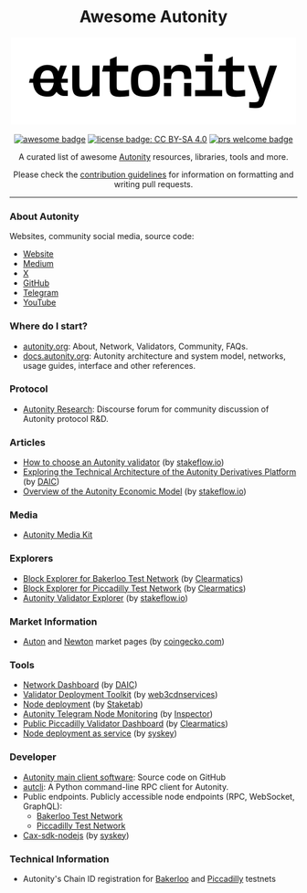   <h1 align="center"> Awesome Autonity </h1>
  <p align="center">
    <img width="500" height="153" src="images/autonity-logo.png">
  </p>
    <p align="center">
    <a href="https://awesome.re"><img alt="awesome badge" src="https://awesome.re/badge.svg"></a>
    <a href="https://github.com/autonity/awesome-autonity/blob/master/LICENSE"><img alt="license badge: CC BY-SA 4.0" src="https://img.shields.io/badge/License-CC_BY_SA_4.0-lightgrey.svg"></a>
    <a href="https://github.com/autonity/awesome-autonity/pulls"><img alt="prs welcome badge" src="https://img.shields.io/badge/PRs-welcome-brightgreen.svg?style=flat"></a>
  </p>
  <p align="center">A curated list of awesome <a href="https://autonity.org/">Autonity</a> resources, libraries, tools and more.</p>
  <p align="center">Please check the <a href="https://github.com/autonity/awesome-autonity/blob/master/contributing.md">contribution guidelines</a> for information on formatting and writing pull requests.</p>
</div>


---


### About Autonity
Websites, community social media, source code:

- [Website](https://autonity.org/)
- [Medium](https://medium.com/autonity)
- [X](https://twitter.com/autonity_)
- [GitHub](https://github.com/autonity)
- [Telegram](https://t.me/autonity)
- [YouTube](https://www.youtube.com/@autonity329)

### Where do I start?

- [autonity.org](https://autonity.org/faqs): About, Network, Validators, Community, FAQs.
- [docs.autonity.org](https://docs.autonity.org/): Autonity architecture and system model, networks, usage guides, interface and other references.

### Protocol

- [Autonity Research](https://research.autonity.org/): Discourse forum for community discussion of Autonity protocol R&D.

### Articles

- [How to choose an Autonity validator](https://blog.stakeflow.io/how-to-choose-an-autonity-validator-5a74f00e6eec) (by [stakeflow.io](https://stakeflow.io))
- [Exploring the Technical Architecture of the Autonity Derivatives Platform](https://daic.capital/blog/Autonity-ATN-Exploring-the-Technical-Architecture-of-the-Autonity-Derivatives-Platform-4a36ef65cc434fb6aee470376cb79f36) (by [DAIC](https://daic.capital/))
- [Overview of the Autonity Economic Model](https://blog.stakeflow.io/overview-of-the-autonity-economic-model-311f3b90b7b9) (by [stakeflow.io](https://stakeflow.io))

### Media
- [Autonity Media Kit](https://github.com/autonity/autonity-media-kit?tab=readme-ov-file)

### Explorers

- [Block Explorer for Bakerloo Test Network](https://bakerloo.autonity.org/) (by [Clearmatics](https://www.clearmatics.com/))
- [Block Explorer for Piccadilly Test Network](https://piccadilly.autonity.org/) (by [Clearmatics](https://www.clearmatics.com/))
- [Autonity Validator Explorer](https://stakeflow.io/autonity-piccadilly/validators) (by [stakeflow.io](https://stakeflow.io))

### Market Information

- [Auton](https://www.coingecko.com/en/coins/auton) and [Newton](https://www.coingecko.com/en/coins/newton) market pages (by [coingecko.com](https://www.coingecko.com/en/coins/newton))

### Tools

- [Network Dashboard](https://autonity.daic.capital/) (by [DAIC](https://daic.capital/))
- [Validator Deployment Toolkit](https://github.com/web3cdnservices/autonity-validator-toolkit) (by [web3cdnservices](web3cdnservices))
- [Node deployment](https://github.com/Staketab/autonity-node) (by [Staketab](https://staketab.com/))
- [Autonity Telegram Node Monitoring](https://github.com/inspector44/AutonityNurseBot) (by [Inspector](https://github.com/inspector44))
- [Public Piccadilly Validator Dashboard](https://validators.game.autonity.org/) (by [Clearmatics](https://www.clearmatics.com/))
- [Node deployment as service](https://github.com/skyMetaverse/nodeHelper/tree/main/project/autonity) (by [syskey](https://github.com/skyMetaverse/))

### Developer

- [Autonity main client software](https://github.com/autonity/autonity): Source code on GitHub
- [autcli](https://github.com/autonity/autcli): A Python command-line RPC client for Autonity.
- Public endpoints. Publicly accessible node endpoints (RPC, WebSocket, GraphQL):
  - [Bakerloo Test Network](https://docs.autonity.org/networks/testnet-bakerloo/#public-endpoints)
  - [Piccadilly Test Network](https://docs.autonity.org/networks/testnet-piccadilly/#public-endpoints)
- [Cax-sdk-nodejs](https://github.com/skyMetaverse/autonity-cax) (by [syskey](https://github.com/skyMetaverse/))

### Technical Information
- Autonity's Chain ID registration for [Bakerloo](https://chainlist.org/chain/65010002) and [Piccadilly](https://chainlist.org/chain/65100002) testnets

